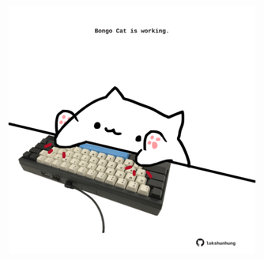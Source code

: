 <!-- built at 27/07/2022, 17:06:17 UTC -->
<p align="center">
  <img width="500" height="500" src="./ReadmeImage.svg">
</p>
